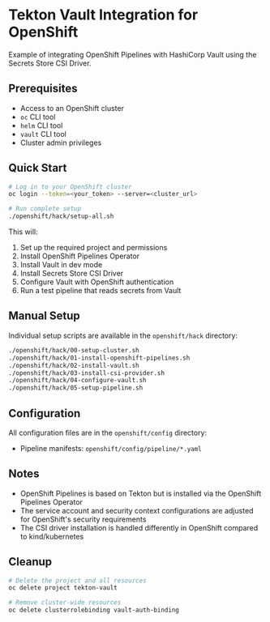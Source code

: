 # Tekton Vault Integration for OpenShift

Example of integrating OpenShift Pipelines with HashiCorp Vault using the Secrets Store CSI Driver.

## Prerequisites

- Access to an OpenShift cluster
- `oc` CLI tool
- `helm` CLI tool
- `vault` CLI tool
- Cluster admin privileges

## Quick Start

```bash
# Log in to your OpenShift cluster
oc login --token=<your_token> --server=<cluster_url>

# Run complete setup
./openshift/hack/setup-all.sh
```

This will:
1. Set up the required project and permissions
2. Install OpenShift Pipelines Operator
3. Install Vault in dev mode
4. Install Secrets Store CSI Driver
5. Configure Vault with OpenShift authentication
6. Run a test pipeline that reads secrets from Vault

## Manual Setup

Individual setup scripts are available in the `openshift/hack` directory:

```bash
./openshift/hack/00-setup-cluster.sh
./openshift/hack/01-install-openshift-pipelines.sh
./openshift/hack/02-install-vault.sh
./openshift/hack/03-install-csi-provider.sh
./openshift/hack/04-configure-vault.sh
./openshift/hack/05-setup-pipeline.sh
```

## Configuration

All configuration files are in the `openshift/config` directory:
- Pipeline manifests: `openshift/config/pipeline/*.yaml`

## Notes

- OpenShift Pipelines is based on Tekton but is installed via the OpenShift Pipelines Operator
- The service account and security context configurations are adjusted for OpenShift's security requirements
- The CSI driver installation is handled differently in OpenShift compared to kind/kubernetes

## Cleanup

```bash
# Delete the project and all resources
oc delete project tekton-vault

# Remove cluster-wide resources
oc delete clusterrolebinding vault-auth-binding
``` 